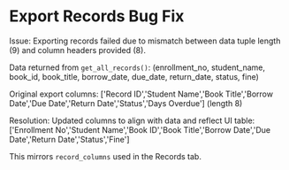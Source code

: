 # Export Records Bug Fix

Issue: Exporting records failed due to mismatch between data tuple length (9) and column headers provided (8).

Data returned from `get_all_records()`:
(enrollment_no, student_name, book_id, book_title, borrow_date, due_date, return_date, status, fine)

Original export columns:
['Record ID','Student Name','Book Title','Borrow Date','Due Date','Return Date','Status','Days Overdue'] (length 8)

Resolution: Updated columns to align with data and reflect UI table:
['Enrollment No','Student Name','Book ID','Book Title','Borrow Date','Due Date','Return Date','Status','Fine']

This mirrors `record_columns` used in the Records tab.
